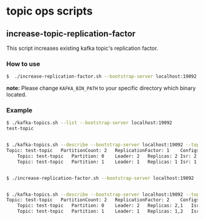 # topic ops scripts
## increase-topic-replication-factor

This script increases existing kafka topic's replication factor.

### How to use
```bash
$  ./increase-replication-factor.sh --bootstrap-server localhost:19092 --topic test-topic --replica-list 1,2,3,4
```

**note:**
Please change `KAFKA_BIN_PATH` to your specific directory which binary located. 

### Example
```bash
$ ./kafka-topics.sh --list --bootstrap-server localhost:19092
test-topic


$ ./kafka-topics.sh --describe --bootstrap-server localhost:19092 --topic test-topic
Topic: test-topic	PartitionCount: 2	ReplicationFactor: 1	Configs: segment.bytes=1073741824
	Topic: test-topic	Partition: 0	Leader: 2	Replicas: 2	Isr: 2
	Topic: test-topic	Partition: 1	Leader: 1	Replicas: 1	Isr: 1


$ ./increase-replication-factor.sh --bootstrap-server localhost:19092 --topic test-topic --replica 1,2


$ ./kafka-topics.sh --describe --bootstrap-server localhost:19092 --topic test-topic
Topic: test-topic	PartitionCount: 2	ReplicationFactor: 2	Configs: segment.bytes=1073741824
	Topic: test-topic	Partition: 0	Leader: 2	Replicas: 2,1	Isr: 2,1
	Topic: test-topic	Partition: 1	Leader: 1	Replicas: 1,2	Isr: 1,2
```
